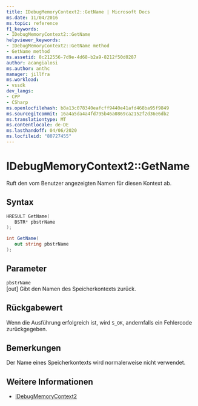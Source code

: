 ```yaml
---
title: IDebugMemoryContext2::GetName | Microsoft Docs
ms.date: 11/04/2016
ms.topic: reference
f1_keywords:
- IDebugMemoryContext2::GetName
helpviewer_keywords:
- IDebugMemoryContext2::GetName method
- GetName method
ms.assetid: 8c212556-7d9e-4d68-b2a9-8212f50d0287
author: acangialosi
ms.author: anthc
manager: jillfra
ms.workload:
- vssdk
dev_langs:
- CPP
- CSharp
ms.openlocfilehash: b8a13c078340eafcff9440e41afd468ba95f9849
ms.sourcegitcommit: 16a4a5da4a4fd795b46a0869ca2152f2d36e6db2
ms.translationtype: MT
ms.contentlocale: de-DE
ms.lasthandoff: 04/06/2020
ms.locfileid: "80727455"
---
```

# <a name="idebugmemorycontext2getname"></a>IDebugMemoryContext2::GetName
Ruft den vom Benutzer angezeigten Namen für diesen Kontext ab.

## <a name="syntax"></a>Syntax

```cpp
HRESULT GetName( 
   BSTR* pbstrName
);
```

```csharp
int GetName(
   out string pbstrName
);
```

## <a name="parameters"></a>Parameter
`pbstrName`\
[out] Gibt den Namen des Speicherkontexts zurück.

## <a name="return-value"></a>Rückgabewert
 Wenn die Ausführung erfolgreich ist, wird `S_OK`, andernfalls ein Fehlercode zurückgegeben.

## <a name="remarks"></a>Bemerkungen
 Der Name eines Speicherkontexts wird normalerweise nicht verwendet.

## <a name="see-also"></a>Weitere Informationen
- [IDebugMemoryContext2](../../../extensibility/debugger/reference/idebugmemorycontext2.md)
